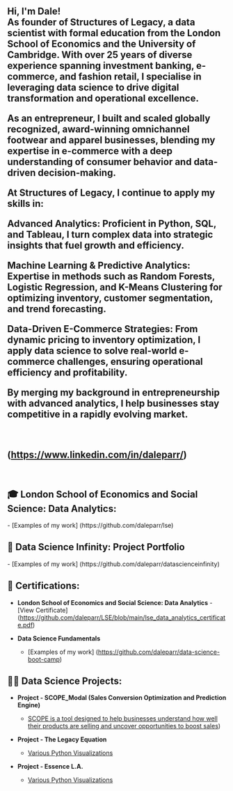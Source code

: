 <h2>Hi, I'm Dale! <br/> As founder of Structures of Legacy, a data scientist with formal education from the London School of Economics and the University of Cambridge. With over 25 years of diverse experience spanning investment banking, e-commerce, and fashion retail, I specialise in leveraging data science to drive digital transformation and operational excellence.<br>

As an entrepreneur, I built and scaled globally recognized, award-winning omnichannel footwear and apparel businesses, blending my expertise in e-commerce with a deep understanding of consumer behavior and data-driven decision-making. 

At Structures of Legacy, I continue to apply my skills in:<br>

Advanced Analytics: Proficient in Python, SQL, and Tableau, I turn complex data into strategic insights that fuel growth and efficiency.<br/>

Machine Learning & Predictive Analytics: Expertise in methods such as Random Forests, Logistic Regression, and K-Means Clustering for optimizing inventory, customer segmentation, and trend forecasting.<br>

Data-Driven E-Commerce Strategies: From dynamic pricing to inventory optimization, I apply data science to solve real-world e-commerce challenges, ensuring operational efficiency and profitability.<br>

By merging my background in entrepreneurship with advanced analytics, I help businesses stay competitive in a rapidly evolving market. </a></h3> <br/> <h2>(https://www.linkedin.com/in/daleparr/) </h3><br>

<h2>🎓 London School of Economics and Social Science: Data Analytics: </h2>
  - [Examples of my work] (https://github.com/daleparr/lse)
  
<h2>🔬 Data Science Infinity: Project Portfolio</h2>
  - [Examples of my work] (https://github.com/daleparr/datascienceinfinity)

<h2>📜 Certifications:</h2>

- <b>London School of Economics and Social Science: Data Analytics</b>
  -[View Certificate] (https://github.com/daleparr/LSE/blob/main/lse_data_analytics_certificate.pdf)
  
- <b>Data Science Fundamentals</b>
  - [Examples of my work] (https://github.com/daleparr/data-science-boot-camp)

<h2>👨‍💻 Data Science Projects:</h2>

- <b>Project - SCOPE_Modal (Sales Conversion Optimization and Prediction Engine) </b>
  - [SCOPE is a tool designed to help businesses understand how well their products are selling and uncover opportunities to boost sales](https://github.com/daleparr/SCOPE_model))

- <b>Project - The Legacy Equation</b>
  - [Various Python Visualizations](https://github.com/daleparr/The-Legacy-Equation)
    
- <b>Project - Essence L.A.</b>
  - [Various Python Visualizations](https://github.com/daleparr/insights_projects)
  
[X]: https://twitter.com/mrdparr/
[Substack]: https://structuresoflegacy.substack.com/
[instagram]: https://www.instagram.com/daleparr/
[linkedin]: https://linkedin.com/in/daleparr/

